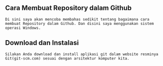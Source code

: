## Cara Membuat Repository dalam Github
	Di sini saya akan mencoba membahas sedikit tentang bagaimana cara membuat Repository dalam Github. Dan disini saya menggunakan sistem operasi Windows.
## Download dan Instalasi
	Silakan Anda download dan install aplikasi git dalam website resminya Git(git-scm.com) sesuai dengan arsitektur komputer kita.
	



